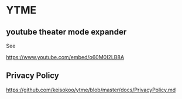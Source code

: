 # YTME

## youtube theater mode expander

See

https://www.youtube.com/embed/o60M0I2LB8A

## Privacy Policy

https://github.com/keisokoo/ytme/blob/master/docs/PrivacyPolicy.md